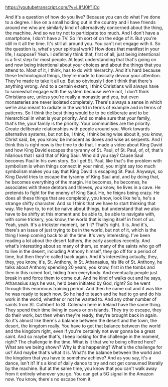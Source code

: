 https://youtubetranscript.com/?v=L8fJ0If1ICg

 And it's a question of how do you live? Because you can do what I've done to a degree. I live on a small holding out in the country and I have friends around me who are similarly kind of alternatively concerned about the thing, the machine. And so we try not to participate too much. And I don't have a smartphone, I don't have a TV. So I'm sort of on the edge of it. But you're still in it all the time. It's still all around you. You can't not engage with it. So the question is, what's your spiritual work? How does that manifest in your life, I suppose? Yeah. I definitely think that, first of all, just being intentional is a first step for most people. At least understanding that that's going on and now being intentional about your choices and about the things that you attend to. Most of it, I think, has to do with hierarchy. And it's hard because these technological things, they're made to basically devour your attention. They're made to take it all up. But so obviously I don't think that there's anything wrong. And to a certain extent, I think Christians will always have to somewhat engage with the system because we're not, I don't think Christians are, unless you're really a monastic and you, but even monasteries are never isolated completely. There's always a sense in which we're also meant to radiate in the world in terms of example and in terms of patterns. So I think the best thing would be to be deliberate and to be hierarchical in what is your priority. And so make sure that your family, that's the, your family is the priority. Your communities are the priority. Create deliberate relationships with people around you. Work towards alternative systems, but not be, I think, I think being wise about it, you know, Christ said, be, you know, be innocent as doves and wise as serpents. And I think this is right now is the time to do that. I made a video about King David and how King David escapes the tyranny of St. Paul, of St. Paul, of, of, that's hilarious that I said that of King Saul. Who did you say? Cause Saul becomes Paul in his own story. So I get St. Paul, like that's the problem with symbolism is when things connect in your mind, you might say too much symbolism makes you say that King David is escaping St. Paul. Anyways, so King David tries to escape the tyranny of King Saul and, and by doing that, he becomes everything of the margin. He becomes, he becomes, he associates with these debtors and thieves, you know, he lives in a cave. He pretends to fight for the enemy of King Saul. He, he feigns being crazy. He does all these things that are completely, you know, look like he's, he's a strange shifty character. And so I think that we have to start thinking that way. We have to, to not be naive about things, but understand that we also have to be shifty at this moment and be able to, be able to navigate with, with some trickery, you know, the world that is laying itself in front of us. Yeah, yeah. It's a trickster moment, isn't it? That's right. It is. And it's, there's an issue of just trying to be in the world, but not of it, which is the thing I keep coming back to all the time. It's very interesting. I've been reading a lot about the desert fathers, the early ascetics recently. And what's interesting about so many of them, so many of the saints who go off to live in the desert, including Anthony himself, they go off for a period of time, but then they're called back again. And it's interesting actually, they, they, you know, it's, St. Anthony, in St. Athanasius, his life of St. Anthony, he talks about Anthony spending 20 years, you know, first in the tombs and then in this ruined fort, hiding from everybody. And eventually people just break in and force them to come out. And he kind of walks out and he says, Athanasius says he was, he'd been initiated by God, right? So he went through this enormous training period. And then he came out and it was like he was ready to teach now. So he had to teach and he had to go and do his work in the world, whether or not he wanted to. And any other number of saints from St. Cuthbert to St. Coleman here in Ireland have the same thing. They spend their time living in caves or on islands. They try to escape, they do their work, but then when they're ready, they're brought back in again. So it's almost like there's a balance between the desert and the town, the desert, the kingdom really. You have to get that balance between the world and the kingdom right, even if you're certainly not ever gonna be a great saint. And so maybe that's, I keep looking for the challenge in the moment, right? The challenge in the time. What is it that we're being offered here? What are we being shown? Why is this happening? What's the challenge for us? And maybe that's what it is. What's the balance between the world and the kingdom that you have to somehow achieve? And as you say, it's a dance, isn't it? It's a kind of daily dance to try and not get consumed literally by the machine. But at the same time, you know that you can't walk away from it entirely wherever you go. You can get a 5G signal in the Amazon now. You know, there's no escape from it.